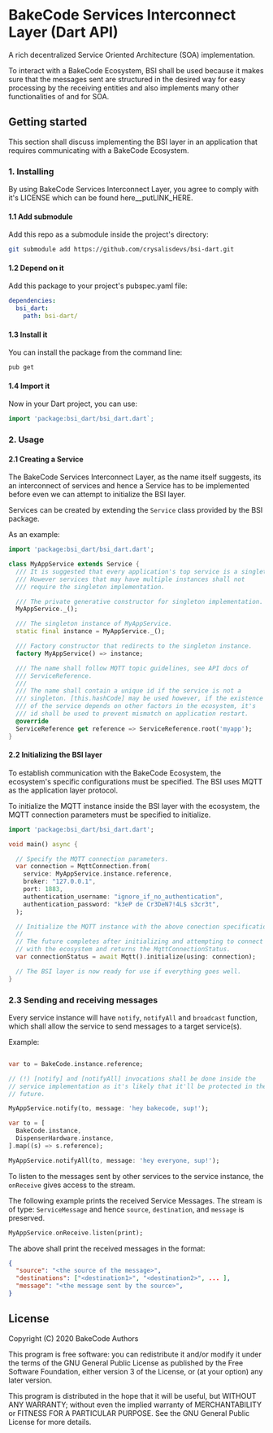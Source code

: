 # BakeCode Services Interconnect Layer (Dart API)

A rich decentralized Service Oriented Architecture (SOA) implementation.

To interact with a BakeCode Ecosystem, BSI shall be used because it
makes sure that the messages sent are structured in the desired way for
easy processing by the receiving entities and also implements many other
functionalities of and for SOA.

## Getting started

This section shall discuss implementing the BSI layer in an application
that requires communicating with a BakeCode Ecosystem.

### 1. Installing

By using BakeCode Services Interconnect Layer, you agree to comply with
it's LICENSE which can be found here__putLINK_HERE.

#### 1.1 Add submodule

Add this repo as a submodule inside the project's directory:

```sh
git submodule add https://github.com/crysalisdevs/bsi-dart.git
```

#### 1.2 Depend on it

Add this package to your project's pubspec.yaml file:

```yaml
dependencies:
  bsi_dart:
    path: bsi-dart/
```

#### 1.3 Install it

You can install the package from the command line:

```sh
pub get
```

#### 1.4 Import it

Now in your Dart project, you can use:

```dart
import 'package:bsi_dart/bsi_dart.dart`;
```

### 2. Usage

#### 2.1 Creating a Service

The BakeCode Services Interconnect Layer, as the name itself suggests,
its an interconnect of services and hence a Service has to be implemented
before even we can attempt to initialize the BSI layer.

Services can be created by extending the `Service` class provided by the
BSI package.

As an example:

```dart
import 'package:bsi_dart/bsi_dart.dart';

class MyAppService extends Service {
  /// It is suggested that every application's top service is a singleton.
  /// However services that may have multiple instances shall not
  /// require the singleton implementation.

  /// The private generative constructor for singleton implementation.
  MyAppService._();

  /// The singleton instance of MyAppService.
  static final instance = MyAppService._();

  /// Factory constructor that redirects to the singleton instance.
  factory MyAppService() => instance;

  /// The name shall follow MQTT topic guidelines, see API docs of
  /// ServiceReference.
  ///
  /// The name shall contain a unique id if the service is not a
  /// singleton. [this.hashCode] may be used however, if the existence
  /// of the service depends on other factors in the ecosystem, it's
  /// id shall be used to prevent mismatch on application restart.
  @override
  ServiceReference get reference => ServiceReference.root('myapp');
}
```

#### 2.2 Initializing the BSI layer

To establish communication with the BakeCode Ecosystem, the ecosystem's
specific configurations must be specified. The BSI uses MQTT as the
application layer protocol.

To initialize the MQTT instance inside the BSI layer with the ecosystem,
the MQTT connection parameters must be specified to initialize.

```dart
import 'package:bsi_dart/bsi_dart.dart';

void main() async {

  // Specify the MQTT connection parameters.
  var connection = MqttConnection.from(
    service: MyAppService.instance.reference,
    broker: "127.0.0.1",
    port: 1883,
    authentication_username: "ignore_if_no_authentication",
    authentication_password: "k3eP de Cr3DeN7!4L$ s3cr3t",
  );

  // Initialize the MQTT instance with the above conection specifications.
  //
  // The future completes after initializing and attempting to connect
  // with the ecosystem and returns the MqttConnectionStatus.
  var connectionStatus = await Mqtt().initialize(using: connection);

  // The BSI layer is now ready for use if everything goes well.
}
```

### 2.3 Sending and receiving messages

Every service instance will have `notify`, `notifyAll` and `broadcast`
function, which shall allow the service to send messages to a target
service(s).

Example:

```dart

var to = BakeCode.instance.reference;

// (!) [notify] and [notifyAll] invocations shall be done inside the
// service implementation as it's likely that it'll be protected in the
// future.

MyAppService.notify(to, message: 'hey bakecode, sup!');

var to = [
  BakeCode.instance,
  DispenserHardware.instance,
].map((s) => s.reference);

MyAppService.notifyAll(to, message: 'hey everyone, sup!');

```

To listen to the messages sent by other services to the service instance,
the `onReceive` gives access to the stream.

The following example prints the received Service Messages.
The stream is of type: `ServiceMessage` and hence `source`, `destination`,
and `message` is preserved.

```dart
MyAppService.onReceive.listen(print);
```

The above shall print the received messages in the format:

```json
{
  "source": "<the source of the message>",
  "destinations": ["<destination1>", "<destination2>", ... ],
  "message": "<the message sent by the source>",
}
```

## License

  Copyright (C) 2020  BakeCode Authors

  This program is free software: you can redistribute it and/or modify
  it under the terms of the GNU General Public License as published by
  the Free Software Foundation, either version 3 of the License, or
  (at your option) any later version.

  This program is distributed in the hope that it will be useful,
  but WITHOUT ANY WARRANTY; without even the implied warranty of
  MERCHANTABILITY or FITNESS FOR A PARTICULAR PURPOSE.  See the
  GNU General Public License for more details.
